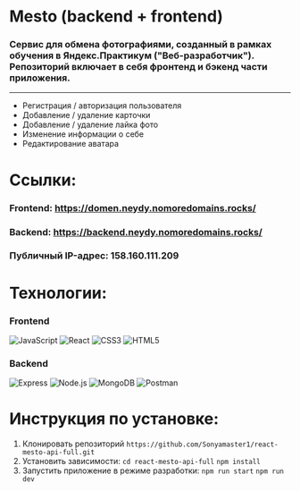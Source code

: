 # Mesto (backend + frontend)
### Сервис для обмена фотографиями, созданный в рамках обучения в Яндекс.Практикум ("Веб-разработчик"). Репозиторий включает в себя фронтенд и бэкенд части приложения.
---
- Регистрация / авторизация пользователя
- Добавление / удаление карточки
- Добавление / удаление лайка фото
- Изменение информации о себе
- Редактирование аватара
  
# Ссылки:
### Frontend: https://domen.neydy.nomoredomains.rocks/
### Backend: https://backend.neydy.nomoredomains.rocks/
### Публичный IP-адрес: 158.160.111.209

# Технологии:
### Frontend
![JavaScript](https://img.shields.io/badge/-JavaScript-090909?style=for-the-badge&logo=JavaScript)
![React](https://img.shields.io/badge/-React-090909?style=for-the-badge&logo=React) 
![CSS3](https://img.shields.io/badge/-CSS3-090909?style=for-the-badge&logo=CSS3)
![HTML5](https://img.shields.io/badge/-HTML5-090909?style=for-the-badge&logo=HTML5)
### Backend
![Express](https://img.shields.io/badge/-Express-090909?style=for-the-badge&logo=Express)
![Node.js](https://img.shields.io/badge/-Node.js-090909?style=for-the-badge&logo=Node.js)
![MongoDB](https://img.shields.io/badge/-MongoDB-090909?style=for-the-badge&logo=MongoDB)
![Postman](https://img.shields.io/badge/-Postman-090909?style=for-the-badge&logo=Postman)

# Инструкция по установке:
1. Клонировать репозиторий 
`https://github.com/Sonyamaster1/react-mesto-api-full.git`
2. Установить зависимости:
`cd react-mesto-api-full`
`npm install`
3. Запустить приложение в режиме разработки:
`npm run start`
`npm run dev`
